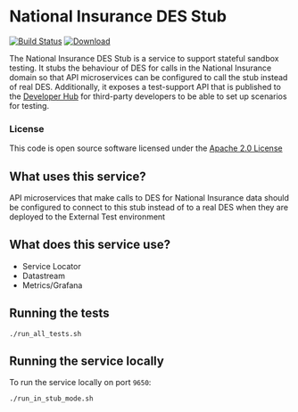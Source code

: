 # National Insurance DES Stub

[![Build Status](https://travis-ci.org/hmrc/national-insurance-des-stub.svg)](https://travis-ci.org/hmrc/national-insurance-des-stub) [ ![Download](https://api.bintray.com/packages/hmrc/releases/national-insurance-des-stub/images/download.svg) ](https://bintray.com/hmrc/releases/national-insurance-des-stub/_latestVersion)

The National Insurance DES Stub is a service to support stateful sandbox testing. It stubs the behaviour of DES for calls in the National Insurance domain so that API
microservices can be configured to call the stub instead of real DES. Additionally, it exposes a test-support API
that is published to the [Developer Hub](https://developer.service.hmrc.gov.uk/api-documentation/docs/api/service/national-insurance-des-stub) for third-party developers to be able to set up scenarios for testing.

### License

This code is open source software licensed under the [Apache 2.0 License]("http://www.apache.org/licenses/LICENSE-2.0.html")


## What uses this service?
API microservices that make calls to DES for National Insurance data should be configured to connect to this stub
instead of to a real DES when they are deployed to the External Test environment

## What does this service use?
* Service Locator
* Datastream
* Metrics/Grafana

## Running the tests
```
./run_all_tests.sh
```

## Running the service locally

To run the service locally on port `9650`:
```
./run_in_stub_mode.sh
```
